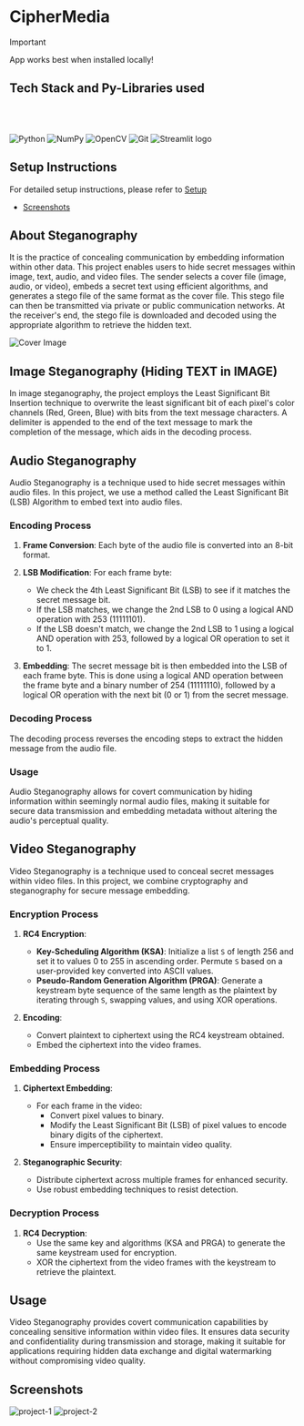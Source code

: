 # CipherMedia

> [!IMPORTANT]
> App works best when installed locally!

## Tech Stack and Py-Libraries used
![Python](https://img.shields.io/badge/python-3670A0?style=for-the-badge&logo=python&logoColor=ffdd54)
![NumPy](https://img.shields.io/badge/numpy-%23013243.svg?style=for-the-badge&logo=numpy&logoColor=white)
![OpenCV](https://img.shields.io/badge/opencv-%23white.svg?style=for-the-badge&logo=opencv&logoColor=white)
![Git](https://img.shields.io/badge/git-%23F05033.svg?style=for-the-badge&logo=git&logoColor=white)
<img src="https://user-images.githubusercontent.com/7164864/217935870-c0bc60a3-6fc0-4047-b011-7b4c59488c91.png" alt="Streamlit logo" style="margin-top:50px"></img>


## Setup Instructions
For detailed setup instructions, please refer to [Setup](Setup.md)
- [Screenshots](#screenshots)

## About Steganography
It is the practice of concealing communication by embedding information within other data. This project enables users to hide secret messages within image, text, audio, and video files. The sender selects a cover file (image, audio, or video), embeds a secret text using efficient algorithms, and generates a stego file of the same format as the cover file. This stego file can then be transmitted via private or public communication networks. At the receiver's end, the stego file is downloaded and decoded using the appropriate algorithm to retrieve the hidden text.

![Cover Image](https://user-images.githubusercontent.com/77832407/152796278-a60d3042-a6cd-442d-96e0-7f5a8b11f3ed.jpg)

## Image Steganography (Hiding TEXT in IMAGE)

In image steganography, the project employs the Least Significant Bit Insertion technique to overwrite the least significant bit of each pixel's color channels (Red, Green, Blue) with bits from the text message characters. A delimiter is appended to the end of the text message to mark the completion of the message, which aids in the decoding process.

## Audio Steganography

Audio Steganography is a technique used to hide secret messages within audio files. In this project, we use a method called the Least Significant Bit (LSB) Algorithm to embed text into audio files.

### Encoding Process

1. **Frame Conversion**: Each byte of the audio file is converted into an 8-bit format.

2. **LSB Modification**: For each frame byte:
   - We check the 4th Least Significant Bit (LSB) to see if it matches the secret message bit.
   - If the LSB matches, we change the 2nd LSB to 0 using a logical AND operation with 253 (11111101).
   - If the LSB doesn't match, we change the 2nd LSB to 1 using a logical AND operation with 253, followed by a logical OR operation to set it to 1.
   
3. **Embedding**: The secret message bit is then embedded into the LSB of each frame byte. This is done using a logical AND operation between the frame byte and a binary number of 254 (11111110), followed by a logical OR operation with the next bit (0 or 1) from the secret message.

### Decoding Process

The decoding process reverses the encoding steps to extract the hidden message from the audio file.

### Usage

Audio Steganography allows for covert communication by hiding information within seemingly normal audio files, making it suitable for secure data transmission and embedding metadata without altering the audio's perceptual quality.

## Video Steganography

Video Steganography is a technique used to conceal secret messages within video files. In this project, we combine cryptography and steganography for secure message embedding.

### Encryption Process

1. **RC4 Encryption**: 
   - **Key-Scheduling Algorithm (KSA)**: Initialize a list `S` of length 256 and set it to values 0 to 255 in ascending order. Permute `S` based on a user-provided key converted into ASCII values.
   - **Pseudo-Random Generation Algorithm (PRGA)**: Generate a keystream byte sequence of the same length as the plaintext by iterating through `S`, swapping values, and using XOR operations.

2. **Encoding**:
   - Convert plaintext to ciphertext using the RC4 keystream obtained.
   - Embed the ciphertext into the video frames.

### Embedding Process

1. **Ciphertext Embedding**: 
   - For each frame in the video:
     - Convert pixel values to binary.
     - Modify the Least Significant Bit (LSB) of pixel values to encode binary digits of the ciphertext.
     - Ensure imperceptibility to maintain video quality.

2. **Steganographic Security**:
   - Distribute ciphertext across multiple frames for enhanced security.
   - Use robust embedding techniques to resist detection.

### Decryption Process

1. **RC4 Decryption**:
   - Use the same key and algorithms (KSA and PRGA) to generate the same keystream used for encryption.
   - XOR the ciphertext from the video frames with the keystream to retrieve the plaintext.

## Usage

Video Steganography provides covert communication capabilities by concealing sensitive information within video files. It ensures data security and confidentiality during transmission and storage, making it suitable for applications requiring hidden data exchange and digital watermarking without compromising video quality.

## Screenshots
![project-1](https://github.com/user-attachments/assets/44fb62dc-ab2b-4da6-8b58-39dab99945c5)
![project-2](https://github.com/user-attachments/assets/d14200eb-9e05-42ce-ad5f-8135d4802c6c)

